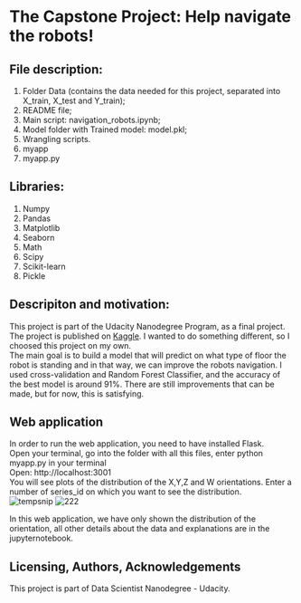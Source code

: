 # The Capstone Project: Help navigate the robots!

## File description:<br />
1. Folder Data (contains the data needed for this project, separated into X_train, X_test and Y_train);<br />
2. README file;<br />
3. Main script: navigation_robots.ipynb;<br />
4. Model folder with Trained model: model.pkl;<br />
5. Wrangling scripts.<br />
6. myapp<br/>
7. myapp.py<br/>

## Libraries:
1. Numpy<br />
2. Pandas<br />
3. Matplotlib<br />
4. Seaborn<br />
5. Math<br />
6. Scipy<br />
7. Scikit-learn<br />
8. Pickle<br />

## Descripiton and motivation:
This project is part of the Udacity Nanodegree Program, as a final project. The project is published on [Kaggle](https://www.kaggle.com/c/career-con-2019). I wanted to do something different, so I choosed this project on my own.<br />
The main goal is to build a model that will predict on what type of floor the robot is standing and in that way, we can improve the robots navigation. I used cross-validation and Random Forest Classifier, and the accuracy of the best model is around 91%. There are still improvements that can be made, but for now, this is satisfying.<br/>

## Web application
In order to run the web application, you need to have installed Flask. <br/>
Open your terminal, go into the folder with all this files, enter python myapp.py in your terminal <br/>
Open: http://localhost:3001<br/>
You will see plots of the distribution of the X,Y,Z and W orientations. Enter a number of series_id on which you want to see the distribution.<br/>
![tempsnip](https://user-images.githubusercontent.com/36305738/122585916-4ea5f600-d05c-11eb-8f15-23dab115aa75.png)
![222](https://user-images.githubusercontent.com/36305738/122585954-58c7f480-d05c-11eb-906d-0c4acfcef4bf.png)

In this web application, we have only shown the distribution of the orientation, all other details about the data and explanations are in the jupyternotebook.

## Licensing, Authors, Acknowledgements
This project is part of Data Scientist Nanodegree - Udacity.<br/>


